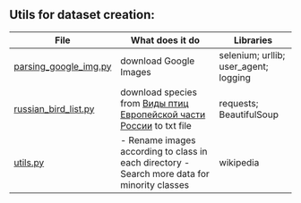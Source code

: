 # 

## Utils for dataset creation:
 File | What does it do   | Libraries  
--- | --- | ---
[parsing_google_img.py](https://github.com/LadaChernenko/bird_species_guide/blob/main/collecting_dataset/parsing_google_img.py) | download Google Images |   selenium; urllib; user_agent; logging
[russian_bird_list.py](https://github.com/LadaChernenko/bird_species_guide/blob/main/collecting_dataset/russian_bird_list.py) | download species from [Виды птиц Европейской части России](https://www.ebirds.ru/russia/index.html) to txt file  | requests; BeautifulSoup
[utils.py](https://github.com/LadaChernenko/bird_species_guide/blob/main/collecting_dataset/utils.py) | - Rename images according to class in each directory - Search more data for minority classes | wikipedia
